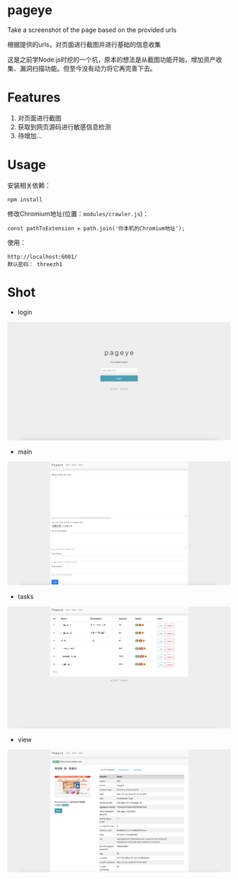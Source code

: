 # pageye

Take a screenshot of the page based on the provided urls

根据提供的urls，对页面进行截图并进行基础的信息收集

这是之前学Node.js时挖的一个坑，原本的想法是从截图功能开始，增加资产收集、漏洞扫描功能。但至今没有动力将它再完善下去。

# Features

1. 对页面进行截图
2. 获取到网页源码进行敏感信息检测
3. 待增加...

# Usage

安装相关依赖：

```
npm install
```

修改Chromium地址(位置：`modules/crawler.js`)：

```
const pathToExtension = path.join('你本机的Chromium地址');
```

使用：

```
http://localhost:6001/
默认密码： threezh1
```

# Shot

- login

![image](images/login.png)

- main

![image](images/main.png)

- tasks

![image](images/tasks.png)

- view

![image](images/view.png)
